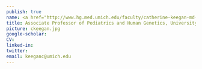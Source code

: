 ```yaml
---
publish: true
name: <a href="http://www.hg.med.umich.edu/faculty/catherine-keegan-md-phd" target='_blank'>Catherine Keegan, M.D., Ph.D.</a>
title: Associate Professor of Pediatrics and Human Genetics, University of Michigan
picture: ckeegan.jpg
google-scholar: 
CV:
linked-in: 
twitter:
email: keeganc@umich.edu
---
```

